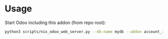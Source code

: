 # Usage

Start Odoo including this addon (from repo root):

```bash
python3 scripts/nix_odoo_web_server.py --db-name mydb --addon account_invoice_blocking
```
